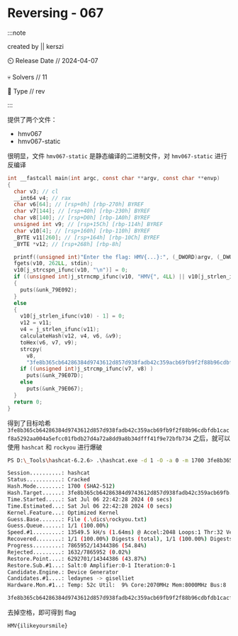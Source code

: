 # Reversing - 067

:::note

created by || kerszi

⏲️ Release Date // 2024-04-07

💀 Solvers // 11

🧩 Type // rev

:::

提供了两个文件：

- hmv067
- hmv067-static

很明显，文件 `hmv067-static` 是静态编译的二进制文件，对 `hmv067-static` 进行反编译

```c
int __fastcall main(int argc, const char **argv, const char **envp)
{
  char v3; // cl
  __int64 v4; // rax
  char v6[64]; // [rsp+0h] [rbp-270h] BYREF
  char v7[144]; // [rsp+40h] [rbp-230h] BYREF
  char v8[140]; // [rsp+D0h] [rbp-1A0h] BYREF
  unsigned int v9; // [rsp+15Ch] [rbp-114h] BYREF
  char v10[4]; // [rsp+160h] [rbp-110h] BYREF
  _BYTE v11[260]; // [rsp+164h] [rbp-10Ch] BYREF
  _BYTE *v12; // [rsp+268h] [rbp-8h]

  printf((unsigned int)"Enter the flag: HMV{...}:", (_DWORD)argv, (_DWORD)envp, v3);
  fgets(v10, 262LL, stdin);
  v10[j_strcspn_ifunc(v10, "\n")] = 0;
  if ((unsigned int)j_strncmp_ifunc(v10, "HMV{", 4LL) || v10[j_strlen_ifunc(v10) - 1] != 125 )
  {
    puts(&unk_79E092);
  }
  else
  {
    v10[j_strlen_ifunc(v10) - 1] = 0;
    v12 = v11;
    v4 = j_strlen_ifunc(v11);
    calculateHash(v12, v4, v6, &v9);
    toHex(v6, v7, v9);
    strcpy(
      v8,
      "3fe8b365cb64286384d9743612d857d938fadb42c359acb69fb9f2f88b96cdbfdb1cacf8a5292aa004a5efcc01fbdb27d4a72a8dd9a8b34dfff41f9e72bfb734");
    if ((unsigned int)j_strcmp_ifunc(v7, v8) )
      puts(&unk_79E07D);
    else
      puts(&unk_79E067);
  }
  return 0;
}
```

得到了目标哈希 `3fe8b365cb64286384d9743612d857d938fadb42c359acb69fb9f2f88b96cdbfdb1cacf8a5292aa004a5efcc01fbdb27d4a72a8dd9a8b34dfff41f9e72bfb734` 之后，就可以使用 `hashcat` 和  `rockyou` 进行爆破

```bash
PS D:\_Tools\hashcat-6.2.6> .\hashcat.exe -d 1 -O -a 0 -m 1700 3fe8b365cb64286384d9743612d857d938fadb42c359acb69fb9f2f88b96cdbfdb1cacf8a5292aa004a5efcc01fbdb27d4a72a8dd9a8b34dfff41f9e72bfb734 .\dics\rockyou.txt --show

Session..........: hashcat
Status...........: Cracked
Hash.Mode........: 1700 (SHA2-512)
Hash.Target......: 3fe8b365cb64286384d9743612d857d938fadb42c359acb69fb...bfb734
Time.Started.....: Sat Jul 06 22:42:28 2024 (0 secs)
Time.Estimated...: Sat Jul 06 22:42:28 2024 (0 secs)
Kernel.Feature...: Optimized Kernel
Guess.Base.......: File (.\dics\rockyou.txt)
Guess.Queue......: 1/1 (100.00%)
Speed.#1.........: 13549.5 kH/s (1.64ms) @ Accel:2048 Loops:1 Thr:32 Vec:1
Recovered........: 1/1 (100.00%) Digests (total), 1/1 (100.00%) Digests (new)
Progress.........: 7865952/14344386 (54.84%)
Rejected.........: 1632/7865952 (0.02%)
Restore.Point....: 6292701/14344386 (43.87%)
Restore.Sub.#1...: Salt:0 Amplifier:0-1 Iteration:0-1
Candidate.Engine.: Device Generator
Candidates.#1....: ledaynes -> giselliet
Hardware.Mon.#1..: Temp: 52c Util:  9% Core:2070MHz Mem:8000MHz Bus:8

3fe8b365cb64286384d9743612d857d938fadb42c359acb69fb9f2f88b96cdbfdb1cacf8a5292aa004a5efcc01fbdb27d4a72a8dd9a8b34dfff41f9e72bfb734:i like your smile
```

去掉空格，即可得到 flag

```flag
HMV{ilikeyoursmile}
```
